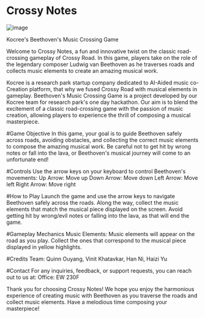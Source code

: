 # Crossy Notes

![image](https://github.com/quinnouyang/CrossyNotes/assets/90884224/593a53ec-9089-424e-8264-1f7e063bb74e)

Kocree's Beethoven's Music Crossing Game

Welcome to Crossy Notes, a fun and innovative twist on the classic road-crossing gameplay of Crossy Road. In this game, players take on the role of the legendary composer Ludwig van Beethoven as he traverses roads and collects music elements to create an amazing musical work.

Kocree is a research park startup company dedicated to AI-Aided music co-Creation platform, that why we fused Crossy Road with musical elements in gameplay. Beethoven's Music Crossing Game is a project developed by our Kocree team for research park's one day hackathon.  Our aim is to blend the excitement of a classic road-crossing game with the passion of music creation, allowing players to experience the thrill of composing a musical masterpiece.

#Game Objective
In this game, your goal is to guide Beethoven safely across roads, avoiding obstacles, and collecting the correct music elements to compose the amazing musical work. Be careful not to get hit by wrong notes or fall into the lava, or Beethoven's musical journey will come to an unfortunate end!

#Controls
Use the arrow keys on your keyboard to control Beethoven's movements:
Up Arrow: Move up
Down Arrow: Move down
Left Arrow: Move left
Right Arrow: Move right

#How to Play
Launch the game and use the arrow keys to navigate Beethoven safely across the roads.
Along the way, collect the music elements that match the musical piece displayed on the screen.
Avoid getting hit by wrong/evil notes or falling into the lava, as that will end the game.

#Gameplay Mechanics
Music Elements: Music elements will appear on the road as you play. Collect the ones that correspond to the musical piece displayed in yellow highlights.

#Credits
Team: Quinn Ouyang, Vinit Khatavkar, Han Ni, Haizi Yu

#Contact
For any inquiries, feedback, or support requests, you can reach out to us at:
Office: EW 230F

Thank you for choosing Crossy Notes! We hope you enjoy the harmonious experience of creating music with Beethoven as you traverse the roads and collect music elements. Have a melodious time composing your masterpiece!
